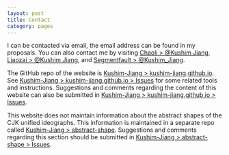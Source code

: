 ```yaml
---
layout: post
title: Contact
category: pages
---
```


I can be contacted via email, the email address can be found in my proposals. You can also contact me by visiting [Chaoli > @Kushim Jiang](https://chaoli.club/index.php/member/5589), [Liaozai > @Kushim Jiang](https://forum.han-zi.top/u/39), and [Segmentfault > @Kushim_Jiang](https://segmentfault.com/u/kushim_jiang).

The GitHub repo of the website is [Kushim-Jiang > kushim-jiang.github.io](https://github.com/Kushim-Jiang/kushim-jiang.github.io). See [Kushim-Jiang > kushim-jiang.github.io > Issues](https://github.com/Kushim-Jiang/kushim-jiang.github.io/issues) for some related tools and instructions. Suggestions and comments regarding the content of this website can also be submitted in [Kushim-Jiang > kushim-jiang.github.io > Issues](https://github.com/Kushim-Jiang/kushim-jiang.github.io/issues).

This website does not maintain information about the abstract shapes of the CJK unified ideographs. This information is maintained in a separate repo called [Kushim-Jiang > abstract-shape](https://github.com/Kushim-Jiang/abstract-shape). Suggestions and comments regarding this section should be submitted in [Kushim-Jiang > abstract-shape > Issues](https://github.com/Kushim-Jiang/abstract-shape/issues).
